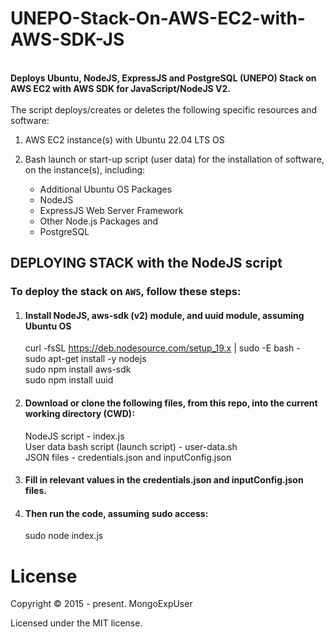 # UNEPO-Stack-On-AWS-EC2-with-AWS-SDK-JS

<br>
<strong>
Deploys Ubuntu, NodeJS, ExpressJS and PostgreSQL (UNEPO) Stack on AWS EC2 with AWS SDK for JavaScript/NodeJS V2.
</strong>
<br><br>
The  script deploys/creates or deletes the following specific resources and software:

1) AWS EC2 instance(s) with Ubuntu 22.04 LTS OS
                                                                                                                                                 
2) Bash launch or start-up script (user data) for the installation of software, on the instance(s), including:

   -  Additional Ubuntu OS Packages <br>
   -  NodeJS <br>
   -  ExpressJS Web Server Framework <br>
   -  Other Node.js Packages and <br>
   -  PostgreSQL


## DEPLOYING STACK with the NodeJS script

### To deploy the stack  on ```AWS```, follow these steps:

1) #### Install NodeJS, aws-sdk (v2) module, and uuid module, assuming Ubuntu OS
    curl -fsSL https://deb.nodesource.com/setup_19.x | sudo -E bash - <br>
    sudo apt-get install -y nodejs <br>
    sudo npm install aws-sdk <br>
    sudo npm install uuid
    
2) #### Download or clone the following files, from this repo, into the current working directory (CWD): <br>
   NodeJS script - index.js <br>
   User data bash script (launch script)  - user-data.sh <br>
   JSON files  - credentials.json and inputConfig.json <br>

3) #### Fill in relevant values in the credentials.json and inputConfig.json files.<br>

4) #### Then run the code, assuming sudo access: <br>
   sudo node index.js


# License

Copyright © 2015 - present. MongoExpUser

Licensed under the MIT license.
